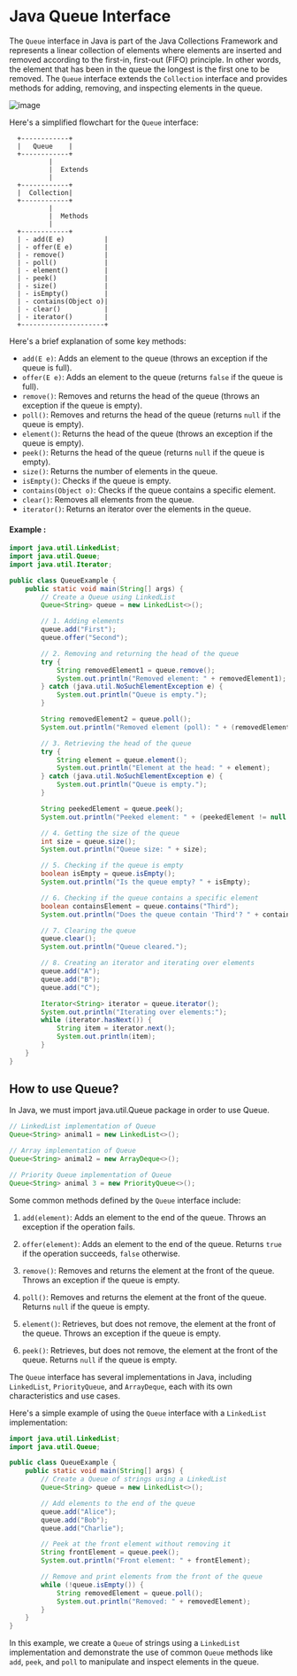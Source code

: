 # Java Queue Interface

The `Queue` interface in Java is part of the Java Collections Framework and represents a linear collection of elements where elements are inserted and removed according to the first-in, first-out (FIFO) principle. In other words, the element that has been in the queue the longest is the first one to be removed. The `Queue` interface extends the `Collection` interface and provides methods for adding, removing, and inspecting elements in the queue.

![image](https://github.com/Pankaj-Str/Learn-JAVA-SE/assets/36913690/a9ccdaed-a415-49ad-b2cf-3185ece5d5fc)

Here's a simplified flowchart for the `Queue` interface:

```plaintext
  +------------+
  |   Queue    |
  +------------+
          |
          |  Extends
          |
  +------------+
  |  Collection|
  +------------+
          |
          |  Methods
          |
  +------------+
  | - add(E e)          |
  | - offer(E e)        |
  | - remove()          |
  | - poll()            |
  | - element()         |
  | - peek()            |
  | - size()            |
  | - isEmpty()         |
  | - contains(Object o)|
  | - clear()           |
  | - iterator()        |
  +---------------------+
```


Here's a brief explanation of some key methods:

- `add(E e)`: Adds an element to the queue (throws an exception if the queue is full).
- `offer(E e)`: Adds an element to the queue (returns `false` if the queue is full).
- `remove()`: Removes and returns the head of the queue (throws an exception if the queue is empty).
- `poll()`: Removes and returns the head of the queue (returns `null` if the queue is empty).
- `element()`: Returns the head of the queue (throws an exception if the queue is empty).
- `peek()`: Returns the head of the queue (returns `null` if the queue is empty).
- `size()`: Returns the number of elements in the queue.
- `isEmpty()`: Checks if the queue is empty.
- `contains(Object o)`: Checks if the queue contains a specific element.
- `clear()`: Removes all elements from the queue.
- `iterator()`: Returns an iterator over the elements in the queue.

#### Example :


```java
import java.util.LinkedList;
import java.util.Queue;
import java.util.Iterator;

public class QueueExample {
    public static void main(String[] args) {
        // Create a Queue using LinkedList
        Queue<String> queue = new LinkedList<>();

        // 1. Adding elements
        queue.add("First");
        queue.offer("Second");

        // 2. Removing and returning the head of the queue
        try {
            String removedElement1 = queue.remove();
            System.out.println("Removed element: " + removedElement1);
        } catch (java.util.NoSuchElementException e) {
            System.out.println("Queue is empty.");
        }

        String removedElement2 = queue.poll();
        System.out.println("Removed element (poll): " + (removedElement2 != null ? removedElement2 : "Queue is empty."));

        // 3. Retrieving the head of the queue
        try {
            String element = queue.element();
            System.out.println("Element at the head: " + element);
        } catch (java.util.NoSuchElementException e) {
            System.out.println("Queue is empty.");
        }

        String peekedElement = queue.peek();
        System.out.println("Peeked element: " + (peekedElement != null ? peekedElement : "Queue is empty."));

        // 4. Getting the size of the queue
        int size = queue.size();
        System.out.println("Queue size: " + size);

        // 5. Checking if the queue is empty
        boolean isEmpty = queue.isEmpty();
        System.out.println("Is the queue empty? " + isEmpty);

        // 6. Checking if the queue contains a specific element
        boolean containsElement = queue.contains("Third");
        System.out.println("Does the queue contain 'Third'? " + containsElement);

        // 7. Clearing the queue
        queue.clear();
        System.out.println("Queue cleared.");

        // 8. Creating an iterator and iterating over elements
        queue.add("A");
        queue.add("B");
        queue.add("C");

        Iterator<String> iterator = queue.iterator();
        System.out.println("Iterating over elements:");
        while (iterator.hasNext()) {
            String item = iterator.next();
            System.out.println(item);
        }
    }
}
```

## How to use Queue?
In Java, we must import java.util.Queue package in order to use Queue.

```java
// LinkedList implementation of Queue
Queue<String> animal1 = new LinkedList<>();

// Array implementation of Queue
Queue<String> animal2 = new ArrayDeque<>();

// Priority Queue implementation of Queue
Queue<String> animal 3 = new PriorityQueue<>();

```

Some common methods defined by the `Queue` interface include:

1. `add(element)`: Adds an element to the end of the queue. Throws an exception if the operation fails.

2. `offer(element)`: Adds an element to the end of the queue. Returns `true` if the operation succeeds, `false` otherwise.

3. `remove()`: Removes and returns the element at the front of the queue. Throws an exception if the queue is empty.

4. `poll()`: Removes and returns the element at the front of the queue. Returns `null` if the queue is empty.

5. `element()`: Retrieves, but does not remove, the element at the front of the queue. Throws an exception if the queue is empty.

6. `peek()`: Retrieves, but does not remove, the element at the front of the queue. Returns `null` if the queue is empty.

The `Queue` interface has several implementations in Java, including `LinkedList`, `PriorityQueue`, and `ArrayDeque`, each with its own characteristics and use cases.

Here's a simple example of using the `Queue` interface with a `LinkedList` implementation:

```java
import java.util.LinkedList;
import java.util.Queue;

public class QueueExample {
    public static void main(String[] args) {
        // Create a Queue of strings using a LinkedList
        Queue<String> queue = new LinkedList<>();

        // Add elements to the end of the queue
        queue.add("Alice");
        queue.add("Bob");
        queue.add("Charlie");

        // Peek at the front element without removing it
        String frontElement = queue.peek();
        System.out.println("Front element: " + frontElement);

        // Remove and print elements from the front of the queue
        while (!queue.isEmpty()) {
            String removedElement = queue.poll();
            System.out.println("Removed: " + removedElement);
        }
    }
}
```

In this example, we create a `Queue` of strings using a `LinkedList` implementation and demonstrate the use of common `Queue` methods like `add`, `peek`, and `poll` to manipulate and inspect elements in the queue.
